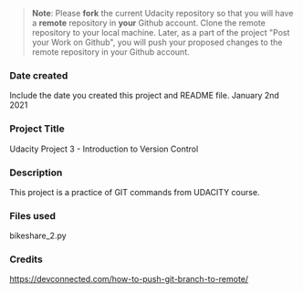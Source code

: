 >**Note**: Please **fork** the current Udacity repository so that you will have a **remote** repository in **your** Github account. Clone the remote repository to your local machine. Later, as a part of the project "Post your Work on Github", you will push your proposed changes to the remote repository in your Github account.

### Date created
Include the date you created this project and README file.
January 2nd 2021

### Project Title
Udacity Project 3 - Introduction to Version Control

### Description
This project is a practice of GIT commands from UDACITY course. 

### Files used
bikeshare_2.py

### Credits
https://devconnected.com/how-to-push-git-branch-to-remote/

